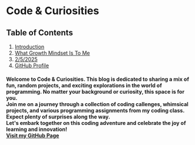 # **Code & Curiosities**

## Table of Contents
1. [Introduction](#welcome-to-code--curiosities-this-blog-is-dedicated-to-sharing-a-mix-of-fun-random-projects-and-exciting-explorations-in-the-world-of-programming-no-matter-your-background-or-curiosity-this-space-is-for-you--join-me-on-a-journey-through-a-collection-of-coding-callenges-whimsical-projects-and-various-programming-assignments-from-my-coding-class-expect-plenty-of-surprises-along-the-way--lets-embark-together-on-this-coding-adventure-and-celebrate-the-joy-of-learning-and-innovation--also-feel-free-to-check-out-my-github-page)
2. [What Growth Mindset Is To Me](growthmindset.md)
3. [2/5/2025](Feb5th2025.md)
4. [GitHub Profile](https://github.com/kadariusclemons)

#### Welcome to Code & Curiosities. This blog is dedicated to sharing a mix of fun, random projects, and exciting explorations in the world of programming. No matter your background or curiosity, this space is for you. <br> Join me on a journey through a collection of coding callenges, whimsical projects, and various programming assignments from my coding class. Expect plenty of surprises along the way. <br> Let's embark together on this coding adventure and celebrate the joy of learning and innovation! <br> [Visit my GitHub Page](https://github.com/kadariusclemons)